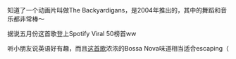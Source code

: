 知道了一个动画片叫做The Backyardigans，是2004年推出的，其中的舞蹈和音乐都非常棒～

据说五月份这首歌登上Spotify Viral 50榜首ww

听小朋友说英语好有趣，而且[这首歌](https://www.youtube.com/watch?v=DklRfVqOceo)浓浓的Bossa Nova味道相当适合escaping（